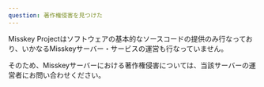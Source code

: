 ```yaml
---
question: 著作権侵害を見つけた
---
```


Misskey Projectはソフトウェアの基本的なソースコードの提供のみ行なっており、いかなるMisskeyサーバー・サービスの運営も行なっていません。

そのため、Misskeyサーバーにおける著作権侵害については、当該サーバーの運営者にお問い合わせください。
